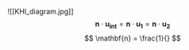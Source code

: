 ![[KHI_diagram.jpg]]
$$
\mathbf{n} \cdot \mathbf{u_{int}} = \mathbf{n} \cdot \mathbf{u_{1}} = \mathbf{n} \cdot \mathbf{u_{2}}
$$
$$
	\mathbf{n} = \frac{1}{}
$$